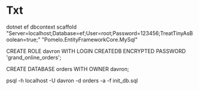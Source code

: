 ﻿# Txt

dotnet ef dbcontext scaffold "Server=localhost;Database=ef;User=root;Password=123456;TreatTinyAsBoolean=true;" "Pomelo.EntityFrameworkCore.MySql"

 CREATE ROLE davron WITH LOGIN CREATEDB ENCRYPTED PASSWORD 'grand_online_orders';

 CREATE DATABASE orders WITH OWNER davron;



 psql -h localhost -U davron -d orders -a -f init_db.sql